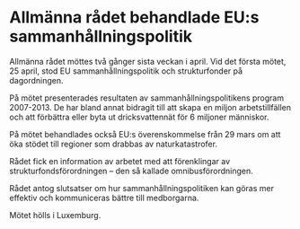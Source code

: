 # Allmänna rådet behandlade EU:s sammanhållningspolitik

Allmänna rådet möttes två gånger sista veckan i april. Vid det första mötet, 25 april, stod EU sammanhållningspolitik och strukturfonder på dagordningen.


På mötet presenterades resultaten av sammanhållningspolitikens program 2007\-2013\. De har bland annat bidragit till att skapa en miljon arbetstillfällen och att förbättra eller byta ut dricksvattennät för 6 miljoner människor.

På mötet behandlades också EU:s överenskommelse från 29 mars om att öka stödet till regioner som drabbas av naturkatastrofer.

Rådet fick en information av arbetet med att förenklingar av strukturfondsförordningen – den så kallade omnibusförordningen.

Rådet antog slutsatser om hur sammanhållningspolitiken kan göras mer effektiv och kommuniceras bättre till medborgarna.

Mötet hölls i Luxemburg.
